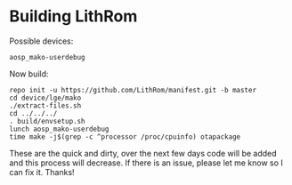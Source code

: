 Building LithRom
========
Possible devices:

    aosp_mako-userdebug
     
Now build:

    repo init -u https://github.com/LithRom/manifest.git -b master
    cd device/lge/mako
    ./extract-files.sh
    cd ../../../
    . build/envsetup.sh
    lunch aosp_mako-userdebug
    time make -j$(grep -c ^processor /proc/cpuinfo) otapackage
    
These are the quick and dirty, over the next few days code will be added and this process will decrease. If there is an issue, please let me know so I can fix it. Thanks!
